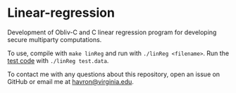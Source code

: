 # Linear-regression
Development of Obliv-C and C linear regression program for developing secure multiparty computations.

To use, compile with `make linReg` and run with `./linReg <filename>`. 
Run the [test code](test.data) with `./linReg test.data`.

To contact me with any questions about this repository, open an issue on GitHub or email me at havron@virginia.edu.